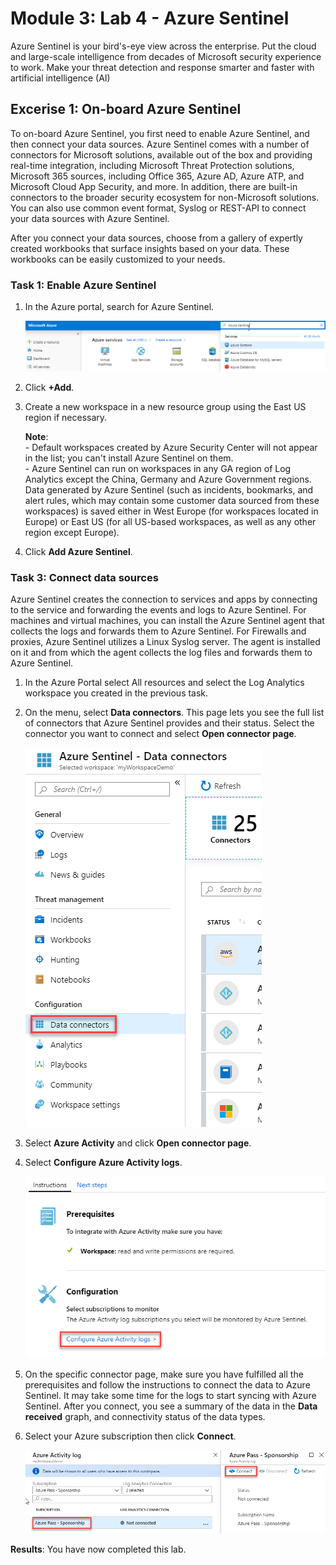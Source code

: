 # Module 3: Lab 4 - Azure Sentinel


Azure Sentinel is your bird's-eye view across the enterprise. Put the cloud and large-scale intelligence from decades of Microsoft security experience to work. Make your threat detection and response smarter and faster with artificial intelligence (AI)


## Excerise 1: On-board Azure Sentinel


To on-board Azure Sentinel, you first need to enable Azure Sentinel, and then connect your data sources. Azure Sentinel comes with a number of connectors for Microsoft solutions, available out of the box and providing real-time integration, including Microsoft Threat Protection solutions, Microsoft 365 sources, including Office 365, Azure AD, Azure ATP, and Microsoft Cloud App Security, and more. In addition, there are built-in connectors to the broader security ecosystem for non-Microsoft solutions. You can also use common event format, Syslog or REST-API to connect your data sources with Azure Sentinel.  

After you connect your data sources, choose from a gallery of expertly created workbooks that surface insights based on your data. These workbooks can be easily customized to your needs.


### Task 1: Enable Azure Sentinel

1.  In the Azure portal, search for Azure Sentinel. 

       ![Screenshot](../media/Module-3/129689af-e1ed-460b-add1-a37790805ed5.png)

1.  Click **+Add**.
1.  Create a new workspace in a new resource group using the East US region if necessary.

    **Note**: </br> - Default workspaces created by Azure Security Center will not appear in the list; you can't install Azure Sentinel on them. </br> - Azure Sentinel can run on workspaces in any GA region of Log Analytics except the China, Germany and Azure Government regions. Data generated by Azure Sentinel (such as incidents, bookmarks, and alert rules, which may contain some customer data sourced from these workspaces) is saved either in West Europe (for workspaces located in Europe) or East US (for all US-based workspaces, as well as any other region except Europe).


6.  Click **Add Azure Sentinel**.
  

### Task 3: Connect data sources


Azure Sentinel creates the connection to services and apps by connecting to the service and forwarding the events and logs to Azure Sentinel. For machines and virtual machines, you can install the Azure Sentinel agent that collects the logs and forwards them to Azure Sentinel. For Firewalls and proxies, Azure Sentinel utilizes a Linux Syslog server. The agent is installed on it and from which the agent collects the log files and forwards them to Azure Sentinel. 


1.  In the Azure Portal select All resources and select the Log Analytics workspace you created in the previous task.

1.  On the menu, select **Data connectors**. This page lets you see the full list of connectors that Azure Sentinel provides and their status. Select the connector you want to connect and select **Open connector page**. 

       ![Screenshot](../media/Module-3/57ef56ec-66d0-4bef-964b-24b97ca0f9e3.png)

1.  Select **Azure Activity** and click **Open connector page**.

1.  Select **Configure Azure Activity logs**.

     ![Screenshot](../media/Module-3/bdd12109-8cbf-4562-81fb-5aae6bac2aee.png)

1.  On the specific connector page, make sure you have fulfilled all the prerequisites and follow the instructions to connect the data to Azure Sentinel. It may take some time for the logs to start syncing with Azure Sentinel. After you connect, you see a summary of the data in the **Data received** graph, and connectivity status of the data types.

   

1.  Select your Azure subscription then click **Connect**.

     ![Screenshot](../media/Module-3/d3d3c551-2c12-4520-ad30-2dc579d09f61.png)
 

**Results**: You have now completed this lab.
